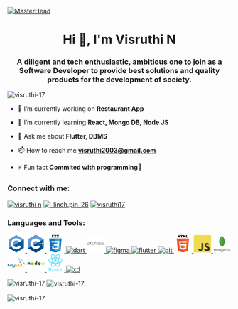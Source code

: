 [![MasterHead](https://singhaniaitsolutions.com/assets/user/images/service/web.gif)]()
<h1 align="center">Hi 🐼, I'm Visruthi N</h1>
<h3 align="center">A diligent and tech enthusiastic, ambitious one to join as a Software Developer to provide best solutions and quality products for the development of society.</h3>

<p align="left"> <img src="https://komarev.com/ghpvc/?username=visruthi-17&label=Profile%20views&color=0e75b6&style=flat" alt="visruthi-17" /> </p>

- 🔭 I’m currently working on **Restaurant App**

- 🌱 I’m currently learning **React, Mongo DB, Node JS**

- 💬 Ask me about **Flutter, DBMS**

- 📫 How to reach me **visruthi2003@gmail.com**

- ⚡ Fun fact **Commited with programming🌹**

<h3 align="left">Connect with me:</h3>
<p align="left">
<a href="https://linkedin.com/in/visruthi n" target="blank"><img align="center" src="https://raw.githubusercontent.com/rahuldkjain/github-profile-readme-generator/master/src/images/icons/Social/linked-in-alt.svg" alt="visruthi n" height="30" width="40" /></a>
<a href="https://instagram.com/_linch.pin_26" target="blank"><img align="center" src="https://raw.githubusercontent.com/rahuldkjain/github-profile-readme-generator/master/src/images/icons/Social/instagram.svg" alt="_linch.pin_26" height="30" width="40" /></a>
<a href="https://www.codechef.com/users/visruthi17" target="blank"><img align="center" src="https://cdn.jsdelivr.net/npm/simple-icons@3.1.0/icons/codechef.svg" alt="visruthi17" height="30" width="40" /></a>
</p>

<h3 align="left">Languages and Tools:</h3>
<p align="left"> <a href="https://www.cprogramming.com/" target="_blank" rel="noreferrer"> <img src="https://raw.githubusercontent.com/devicons/devicon/master/icons/c/c-original.svg" alt="c" width="40" height="40"/> </a> <a href="https://www.w3schools.com/cpp/" target="_blank" rel="noreferrer"> <img src="https://raw.githubusercontent.com/devicons/devicon/master/icons/cplusplus/cplusplus-original.svg" alt="cplusplus" width="40" height="40"/> </a> <a href="https://www.w3schools.com/css/" target="_blank" rel="noreferrer"> <img src="https://raw.githubusercontent.com/devicons/devicon/master/icons/css3/css3-original-wordmark.svg" alt="css3" width="40" height="40"/> </a> <a href="https://dart.dev" target="_blank" rel="noreferrer"> <img src="https://www.vectorlogo.zone/logos/dartlang/dartlang-icon.svg" alt="dart" width="40" height="40"/> </a> <a href="https://expressjs.com" target="_blank" rel="noreferrer"> <img src="https://raw.githubusercontent.com/devicons/devicon/master/icons/express/express-original-wordmark.svg" alt="express" width="40" height="40"/> </a> <a href="https://www.figma.com/" target="_blank" rel="noreferrer"> <img src="https://www.vectorlogo.zone/logos/figma/figma-icon.svg" alt="figma" width="40" height="40"/> </a> <a href="https://flutter.dev" target="_blank" rel="noreferrer"> <img src="https://www.vectorlogo.zone/logos/flutterio/flutterio-icon.svg" alt="flutter" width="40" height="40"/> </a> <a href="https://git-scm.com/" target="_blank" rel="noreferrer"> <img src="https://www.vectorlogo.zone/logos/git-scm/git-scm-icon.svg" alt="git" width="40" height="40"/> </a> <a href="https://www.w3.org/html/" target="_blank" rel="noreferrer"> <img src="https://raw.githubusercontent.com/devicons/devicon/master/icons/html5/html5-original-wordmark.svg" alt="html5" width="40" height="40"/> </a> <a href="https://developer.mozilla.org/en-US/docs/Web/JavaScript" target="_blank" rel="noreferrer"> <img src="https://raw.githubusercontent.com/devicons/devicon/master/icons/javascript/javascript-original.svg" alt="javascript" width="40" height="40"/> </a> <a href="https://www.mongodb.com/" target="_blank" rel="noreferrer"> <img src="https://raw.githubusercontent.com/devicons/devicon/master/icons/mongodb/mongodb-original-wordmark.svg" alt="mongodb" width="40" height="40"/> </a> <a href="https://www.mysql.com/" target="_blank" rel="noreferrer"> <img src="https://raw.githubusercontent.com/devicons/devicon/master/icons/mysql/mysql-original-wordmark.svg" alt="mysql" width="40" height="40"/> </a> <a href="https://nodejs.org" target="_blank" rel="noreferrer"> <img src="https://raw.githubusercontent.com/devicons/devicon/master/icons/nodejs/nodejs-original-wordmark.svg" alt="nodejs" width="40" height="40"/> </a> <a href="https://reactjs.org/" target="_blank" rel="noreferrer"> <img src="https://raw.githubusercontent.com/devicons/devicon/master/icons/react/react-original-wordmark.svg" alt="react" width="40" height="40"/> </a> <a href="https://www.adobe.com/products/xd.html" target="_blank" rel="noreferrer"> <img src="https://cdn.worldvectorlogo.com/logos/adobe-xd.svg" alt="xd" width="40" height="40"/> </a> </p>

<p><img align="left" src="https://github-readme-stats.vercel.app/api/top-langs?username=visruthi-17&show_icons=true&locale=en&layout=compact" alt="visruthi-17" /></p>

<p>&nbsp;<img align="center" src="https://github-readme-stats.vercel.app/api?username=visruthi-17&show_icons=true&locale=en" alt="visruthi-17" /></p>

<p><img align="center" src="https://github-readme-streak-stats.herokuapp.com/?user=visruthi-17&" alt="visruthi-17" /></p>
